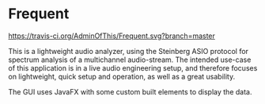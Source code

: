 # Frequent

https://travis-ci.org/AdminOfThis/Frequent.svg?branch=master

This is a lightweight audio analyzer, using the Steinberg ASIO protocol for spectrum analysis of a multichannel audio-stream.
The intended use-case of this application is in a live audio engineering setup, and therefore focuses on lightweight, quick setup and operation, as well as a great usability.

The GUI uses JavaFX with some custom built elements to display the data.
